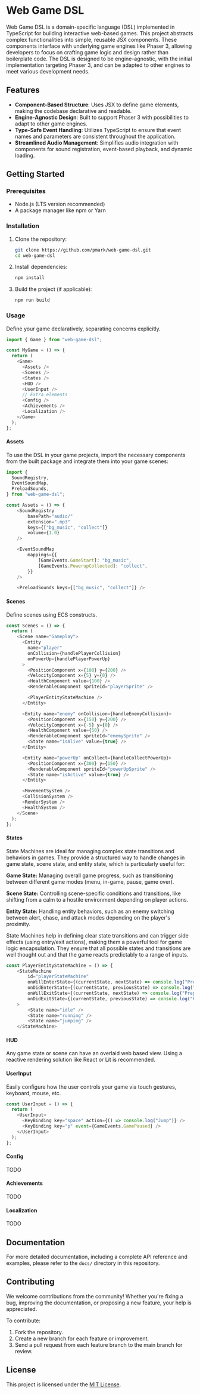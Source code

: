 # Web Game DSL

Web Game DSL is a domain-specific language (DSL) implemented in TypeScript for building interactive web-based games. This project abstracts complex functionalities into simple, reusable JSX components. These components interface with underlying game engines like Phaser 3, allowing developers to focus on crafting game logic and design rather than boilerplate code. The DSL is designed to be engine-agnostic, with the initial implementation targeting Phaser 3, and can be adapted to other engines to meet various development needs.

## Features

- **Component-Based Structure**: Uses JSX to define game elements, making the codebase declarative and readable.
- **Engine-Agnostic Design**: Built to support Phaser 3 with possibilities to adapt to other game engines.
- **Type-Safe Event Handling**: Utilizes TypeScript to ensure that event names and parameters are consistent throughout the application.
- **Streamlined Audio Management**: Simplifies audio integration with components for sound registration, event-based playback, and dynamic loading.

## Getting Started

### Prerequisites

- Node.js (LTS version recommended)
- A package manager like npm or Yarn

### Installation

1. Clone the repository:

   ```bash
   git clone https://github.com/pmark/web-game-dsl.git
   cd web-game-dsl
   ```

2. Install dependencies:

   ```bash
   npm install
   ```

3. Build the project (if applicable):
   ```bash
   npm run build
   ```

### Usage

Define your game declaratively, separating concerns explicitly.

```typescript
import { Game } from "web-game-dsl";

const MyGame = () => {
  return (
    <Game>
      <Assets />
      <Scenes />
      <States />
      <HUD />
      <UserInput />
      // Extra elements
      <Config />
      <Achievements />
      <Localization />
    </Game>
  );
};
```

#### Assets

To use the DSL in your game projects, import the necessary components from the built package and integrate them into your game scenes:

```typescript
import {
  SoundRegistry,
  EventSoundMap,
  PreloadSounds,
} from "web-game-dsl";

const Assets = () => {
    <SoundRegistry
        basePath="audio/"
        extension=".mp3"
        keys={["bg_music", "collect"]}
        volume={1.0}
    />

    <EventSoundMap
        mappings={{
            [GameEvents.GameStart]: "bg_music",
            [GameEvents.PowerupCollected]: "collect",
        }}
    />

    <PreloadSounds keys={["bg_music", "collect"]} />
```

#### Scenes

Define scenes using ECS constructs.

```typescript
const Scenes = () => {
  return (
    <Scene name="Gameplay">
      <Entity
        name="player"
        onCollision={handlePlayerCollision}
        onPowerUp={handlePlayerPowerUp}
      >
        <PositionComponent x={100} y={200} />
        <VelocityComponent x={5} y={0} />
        <HealthComponent value={100} />
        <RenderableComponent spriteId="playerSprite" />

        <PlayerEntityStateMachine />
      </Entity>

      <Entity name="enemy" onCollision={handleEnemyCollision}>
        <PositionComponent x={150} y={200} />
        <VelocityComponent x={-5} y={0} />
        <HealthComponent value={50} />
        <RenderableComponent spriteId="enemySprite" />
        <State name="isAlive" value={true} />
      </Entity>

      <Entity name="powerUp" onCollect={handleCollectPowerUp}>
        <PositionComponent x={300} y={150} />
        <RenderableComponent spriteId="powerUpSprite" />
        <State name="isActive" value={true} />
      </Entity>

      <MovementSystem />
      <CollisionSystem />
      <RenderSystem />
      <HealthSystem />
    </Scene>
  );
};
```

#### States

State Machines are ideal for managing complex state transitions and behaviors in games. They provide a structured way to handle changes in game state, scene state, and entity state, which is particularly useful for:

**Game State:** Managing overall game progress, such as transitioning between different game modes (menu, in-game, pause, game over).

**Scene State:** Controlling scene-specific conditions and transitions, like shifting from a calm to a hostile environment depending on player actions.

**Entity State:** Handling entity behaviors, such as an enemy switching between alert, chase, and attack modes depending on the player's proximity.

State Machines help in defining clear state transitions and can trigger side effects (using entry/exit actions), making them a powerful tool for game logic encapsulation. They ensure that all possible states and transitions are well thought out and that the game reacts predictably to a range of inputs.

```typescript
const PlayerEntityStateMachine = () => {
    <StateMachine
        id="playerStateMachine"
        onWillEnterState={(currentState, nextState) => console.log("Preparing to switch player states")}
        onDidEnterState={(currentState, previousState) => console.log("Player state activated")}
        onWillExitState={(currentState, nextState) => console.log("Preparing to leave player state")}
        onDidExitState={(currentState, previousState) => console.log("Player state deactivated")}
    >
        <State name="idle" />
        <State name="running" />
        <State name="jumping" />
    </StateMachine>
```

#### HUD

Any game state or scene can have an overlaid web based view. Using a reactive rendering solution like React or Lit is recommended.

#### UserInput

Easily configure how the user controls your game via touch gestures, keyboard, mouse, etc.

```typescript
const UserInput = () => {
  return (
    <UserInput>
      <KeyBinding key="space" action={() => console.log("Jump")} />
      <KeyBinding key="p" event={GameEvents.GamePaused} />
    </UserInput>
  );
};
```

#### Config

TODO

#### Achievements

TODO

#### Localization

TODO

## Documentation

For more detailed documentation, including a complete API reference and examples, please refer to the `docs/` directory in this repository.

## Contributing

We welcome contributions from the community! Whether you're fixing a bug, improving the documentation, or proposing a new feature, your help is appreciated.

To contribute:

1. Fork the repository.
2. Create a new branch for each feature or improvement.
3. Send a pull request from each feature branch to the main branch for review.

## License

This project is licensed under the [MIT License](LICENSE).
